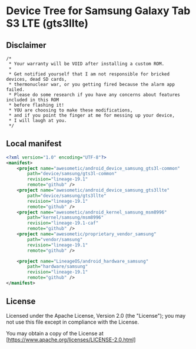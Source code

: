 # Device Tree for Samsung Galaxy Tab S3 LTE (gts3llte)

## Disclaimer

```xxx
/*
 * Your warranty will be VOID after installing a custom ROM.
 *
 * Get notified yourself that I am not responsible for bricked devices, dead SD cards,
 * thermonuclear war, or you getting fired because the alarm app failed.
 * Please do some research if you have any concerns about features included in this ROM
 * before flashing it!
 * YOU are choosing to make these modifications,
 * and if you point the finger at me for messing up your device,
 * I will laugh at you.
 */
```

## Local manifest

```xml
<?xml version="1.0" encoding="UTF-8"?>
<manifest>
    <project name="awesometic/android_device_samsung_gts3l-common"
        path="device/samsung/gts3l-common"
        revision="lineage-19.1"
        remote="github" />
    <project name="awesometic/android_device_samsung_gts3llte"
        path="device/samsung/gts3llte"
        revision="lineage-19.1"
        remote="github" />
    <project name="awesometic/android_kernel_samsung_msm8996"
        path="kernel/samsung/msm8996"
        revision="lineage-19.1-caf"
        remote="github" />
    <project name="awesometic/proprietary_vendor_samsung"
        path="vendor/samsung"
        revision="lineage-19.1"
        remote="github" />

    <project name="LineageOS/android_hardware_samsung"
        path="hardware/samsung"
        revision="lineage-19.1"
        remote="github" />
</manifest>
```

## License

Licensed under the Apache License, Version 2.0 (the "License"); you may not use this file except in compliance with the License.

You may obtain a copy of the License at [https://www.apache.org/licenses/LICENSE-2.0.html]
